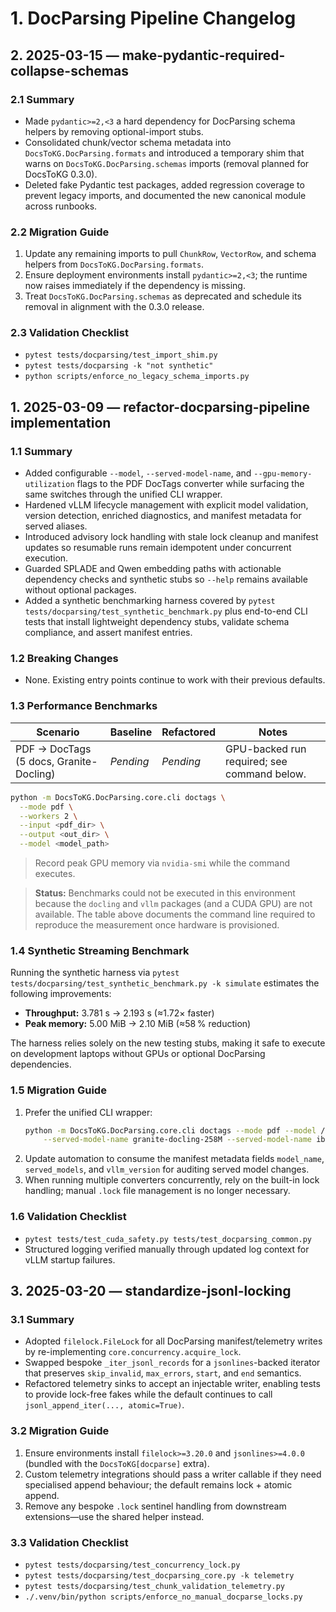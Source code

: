 # 1. DocParsing Pipeline Changelog

## 2. 2025-03-15 — make-pydantic-required-collapse-schemas

### 2.1 Summary
* Made `pydantic>=2,<3` a hard dependency for DocParsing schema helpers by removing optional-import stubs.
* Consolidated chunk/vector schema metadata into `DocsToKG.DocParsing.formats` and introduced a temporary shim that warns on `DocsToKG.DocParsing.schemas` imports (removal planned for DocsToKG 0.3.0).
* Deleted fake Pydantic test packages, added regression coverage to prevent legacy imports, and documented the new canonical module across runbooks.

### 2.2 Migration Guide
1. Update any remaining imports to pull `ChunkRow`, `VectorRow`, and schema helpers from `DocsToKG.DocParsing.formats`.
2. Ensure deployment environments install `pydantic>=2,<3`; the runtime now raises immediately if the dependency is missing.
3. Treat `DocsToKG.DocParsing.schemas` as deprecated and schedule its removal in alignment with the 0.3.0 release.

### 2.3 Validation Checklist
* `pytest tests/docparsing/test_import_shim.py`
* `pytest tests/docparsing -k "not synthetic"`
* `python scripts/enforce_no_legacy_schema_imports.py`


## 1. 2025-03-09 — refactor-docparsing-pipeline implementation

### 1.1 Summary
* Added configurable `--model`, `--served-model-name`, and
  `--gpu-memory-utilization` flags to the PDF DocTags converter while surfacing
  the same switches through the unified CLI wrapper.
* Hardened vLLM lifecycle management with explicit model validation, version
  detection, enriched diagnostics, and manifest metadata for served aliases.
* Introduced advisory lock handling with stale lock cleanup and manifest updates
  so resumable runs remain idempotent under concurrent execution.
* Guarded SPLADE and Qwen embedding paths with actionable dependency checks and
  synthetic stubs so `--help` remains available without optional packages.
* Added a synthetic benchmarking harness covered by
  `pytest tests/docparsing/test_synthetic_benchmark.py` plus end-to-end CLI
  tests that install lightweight dependency stubs, validate schema compliance,
  and assert manifest entries.

### 1.2 Breaking Changes
* None. Existing entry points continue to work with their previous defaults.

### 1.3 Performance Benchmarks
| Scenario | Baseline | Refactored | Notes |
|----------|----------|------------|-------|
| PDF → DocTags (5 docs, Granite-Docling) | _Pending_ | _Pending_ | GPU-backed run required; see command below. |

```bash
python -m DocsToKG.DocParsing.core.cli doctags \
  --mode pdf \
  --workers 2 \
  --input <pdf_dir> \
  --output <out_dir> \
  --model <model_path>
```

> Record peak GPU memory via `nvidia-smi` while the command executes.

> **Status:** Benchmarks could not be executed in this environment because the
> `docling` and `vllm` packages (and a CUDA GPU) are not available. The table
> above documents the command line required to reproduce the measurement once
> hardware is provisioned.

### 1.4 Synthetic Streaming Benchmark

Running the synthetic harness via
`pytest tests/docparsing/test_synthetic_benchmark.py -k simulate` estimates the
following improvements:

* **Throughput:** 3.781 s → 2.193 s (≈1.72× faster)
* **Peak memory:** 5.00 MiB → 2.10 MiB (≈58 % reduction)

The harness relies solely on the new testing stubs, making it safe to execute on
development laptops without GPUs or optional DocParsing dependencies.

### 1.5 Migration Guide
1. Prefer the unified CLI wrapper:
   ```bash
   python -m DocsToKG.DocParsing.core.cli doctags --mode pdf --model /path/to/model \
       --served-model-name granite-docling-258M --served-model-name ibm-granite/granite-docling-258M
   ```
2. Update automation to consume the manifest metadata fields `model_name`, `served_models`, and `vllm_version` for auditing served model changes.
3. When running multiple converters concurrently, rely on the built-in lock handling; manual `.lock` file management is no longer necessary.

### 1.6 Validation Checklist
* `pytest tests/test_cuda_safety.py tests/test_docparsing_common.py`
* Structured logging verified manually through updated log context for vLLM startup failures.

## 3. 2025-03-20 — standardize-jsonl-locking

### 3.1 Summary
* Adopted `filelock.FileLock` for all DocParsing manifest/telemetry writes by re-implementing `core.concurrency.acquire_lock`.
* Swapped bespoke `_iter_jsonl_records` for a `jsonlines`-backed iterator that preserves `skip_invalid`, `max_errors`, `start`, and `end` semantics.
* Refactored telemetry sinks to accept an injectable writer, enabling tests to provide lock-free fakes while the default continues to call `jsonl_append_iter(..., atomic=True)`.

### 3.2 Migration Guide
1. Ensure environments install `filelock>=3.20.0` and `jsonlines>=4.0.0` (bundled with the `DocsToKG[docparse]` extra).
2. Custom telemetry integrations should pass a writer callable if they need specialised append behaviour; the default remains lock + atomic append.
3. Remove any bespoke `.lock` sentinel handling from downstream extensions—use the shared helper instead.

### 3.3 Validation Checklist
* `pytest tests/docparsing/test_concurrency_lock.py`
* `pytest tests/docparsing/test_docparsing_core.py -k telemetry`
* `pytest tests/docparsing/test_chunk_validation_telemetry.py`
* `./.venv/bin/python scripts/enforce_no_manual_docparse_locks.py`


